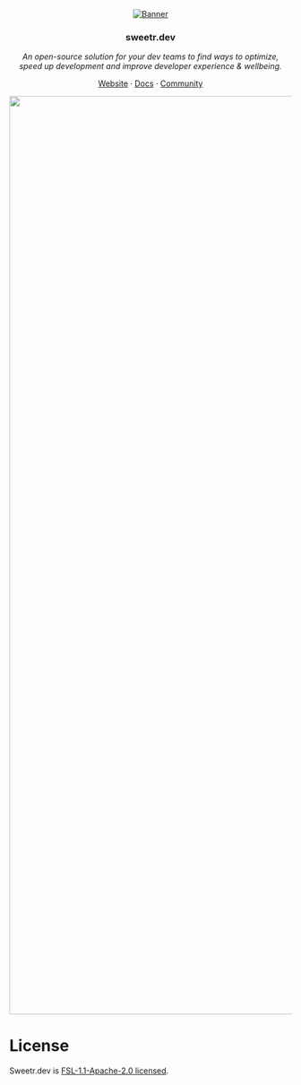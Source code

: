 <div align="center">
  <a href="https://sweetr.dev">
    <img src="https://github.com/sweetr-dev/sweetr.dev/assets/1367578/4b35cc76-78d1-4f01-8476-c1d7f515fad4" alt="Banner">
  </a>
</div>
<h3 align="center">sweetr.dev</h3>
<p align="center">
  <i>An open-source solution for your dev teams to find ways to optimize,<br/>speed up development and improve developer experience & wellbeing.</i>
</p>

<p align="center">
  <a href="https://sweetr.dev">Website</a>
  ·
  <a href="https://docs.sweetr.dev/">Docs</a>
  ·
  <a href="https://github.com/sweetr-dev/sweetr.dev/discussions">Community</a>
</p>

<p align="center">
  <img width="1640" alt="screenshot" src="https://sweetr.dev/images/demo.gif">
</p>

# License

Sweetr.dev is [FSL-1.1-Apache-2.0 licensed](LICENSE).
